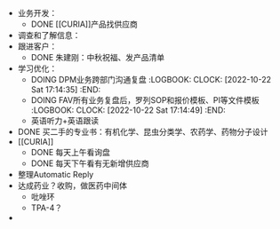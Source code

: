 - 业务开发：
	- DONE [[CURIA]]产品找供应商
- 调查和了解信息：
- 跟进客户：
	- DONE 朱建刚：中秋祝福、发产品清单
- 学习优化：
	- DOING DPM业务跨部门沟通复盘
	  :LOGBOOK:
	  CLOCK: [2022-10-22 Sat 17:14:35]
	  :END:
	- DOING FAV所有业务复盘后，罗列SOP和报价模板、PI等文件模板
	  :LOGBOOK:
	  CLOCK: [2022-10-22 Sat 17:14:49]
	  :END:
	- 英语听力+英语跟读
- DONE 买二手的专业书：有机化学、昆虫分类学、农药学、药物分子设计
- [[CURIA]]
	- DONE 每天上午看询盘
	- DONE 每天下午看有无新增供应商
- 整理Automatic Reply
- 达成药业？收购，做医药中间体
	- 吡唑环
	- TPA-4？
-